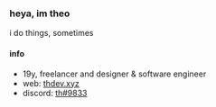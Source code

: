 ### heya, im theo

i do things, sometimes

#### info

- 19y, freelancer and designer & software engineer
- web: [thdev.xyz](https://thdev.xyz/)
- discord: [th#9833](https://discord.com/users/277375966341496832)
